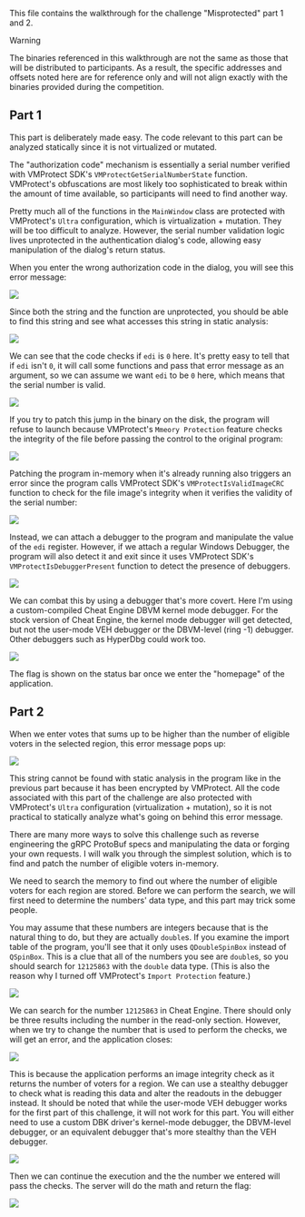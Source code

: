 
This file contains the walkthrough for the challenge "Misprotected" part 1 and 2.

> [!WARNING]
> The binaries referenced in this walkthrough are not the same as those that will be distributed to participants. As a result, the specific addresses and offsets noted here are for reference only and will not align exactly with the binaries provided during the competition.
## Part 1

This part is deliberately made easy. The code relevant to this part can be analyzed statically since it is not virtualized or mutated.

The "authorization code" mechanism is essentially a serial number verified with VMProtect SDK's `VMProtectGetSerialNumberState` function. VMProtect's obfuscations are most likely too sophisticated to break within the amount of time available, so participants will need to find another way.

Pretty much all of the functions in the `MainWindow` class are protected with VMProtect's `Ultra` configuration, which is virtualization + mutation. They will be too difficult to analyze. However, the serial number validation logic lives unprotected in the authentication dialog's code, allowing easy manipulation of the dialog's return status.

When you enter the wrong authorization code in the dialog, you will see this error message:

![](auth_error_msg.png)

Since both the string and the function are unprotected, you should be able to find this string and see what accesses this string in static analysis:

![](auth_str_xref.png)

We can see that the code checks if `edi` is `0` here. It's pretty easy to tell that if `edi` isn't `0`, it will call some functions and pass that error message as an argument, so we can assume we want `edi` to be `0` here, which means that the serial number is valid.

![](serial_check_asm.png)

If you try to patch this jump in the binary on the disk, the program will refuse to launch because VMProtect's `Mmeory Protection` feature checks the integrity of the file before passing the control to the original program:

![](startup_integrity_err.png)

Patching the program in-memory when it's already running also triggers an error since the program calls VMProtect SDK's `VMProtectIsValidImageCRC` function to check for the file image's integrity when it verifies the validity of the serial number:

![](ce_auth_integrity_err.png)

Instead, we can attach a debugger to the program and manipulate the value of the `edi` register. However, if we attach a regular Windows Debugger, the program will also detect it and exit since it uses VMProtect SDK's `VMProtectIsDebuggerPresent` function to detect the presence of debuggers.

![](anti_debugger.png)

We can combat this by using a debugger that's more covert. Here I'm using a custom-compiled Cheat Engine DBVM kernel mode debugger. For the stock version of Cheat Engine, the kernel mode debugger will get detected, but not the user-mode VEH debugger or the DBVM-level (ring -1) debugger. Other debuggers such as HyperDbg could work too.

![](auth_bypassed_dbvm.png)

The flag is shown on the status bar once we enter the "homepage" of the application.

## Part 2

When we enter votes that sums up to be higher than the number of eligible voters in the selected region, this error message pops up:

![](voter_sum_err.png)

This string cannot be found with static analysis in the program like in the previous part because it has been encrypted by VMProtect. All the code associated with this part of the challenge are also protected with VMProtect's `Ultra` configuration (virtualization + mutation), so it is not practical to statically analyze what's going on behind this error message.

There are many more ways to solve this challenge such as reverse engineering the gRPC ProtoBuf specs and manipulating the data or forging your own requests. I will walk you through the simplest solution, which is to find and patch the number of eligible voters in-memory.

We need to search the memory to find out where the number of eligible voters for each region are stored. Before we can perform the search, we will first need to determine the numbers' data type, and this part may trick some people.

You may assume that these numbers are integers because that is the natural thing to do, but they are actually `double`s. If you examine the import table of the program, you'll see that it only uses `QDoubleSpinBox` instead of `QSpinBox`. This is a clue that all of the numbers you see are `double`s, so you should search for `12125863` with the `double` data type. (This is also the reason why I turned off VMProtect's `Import Protection` feature.)

![](spinbox_import.png)

We can search for the number `12125863` in Cheat Engine. There should only be three results including the number in the read-only section. However, when we try to change the number that is used to perform the checks, we will get an error, and the application closes:

![](static_arr_tampering_err.png)

This is because the application performs an image integrity check as it returns the number of voters for a region. We can use a stealthy debugger to check what is reading this data and alter the readouts in the debugger instead. It should be noted that while the user-mode VEH debugger works for the first part of this challenge, it will not work for this part. You will either need to use a custom DBK driver's kernel-mode debugger, the DBVM-level debugger, or an equivalent debugger that's more stealthy than the VEH debugger.

![](change_readout.png)

Then we can continue the execution and the the number we entered will pass the checks. The server will do the math and return the flag:

![](flag_returned.png)
